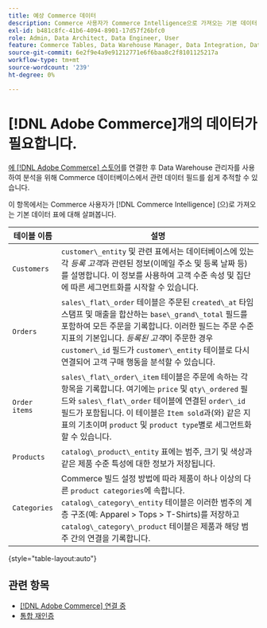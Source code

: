 ```yaml
---
title: 예상 Commerce 데이터
description: Commerce 사용자가 Commerce Intelligence으로 가져오는 기본 데이터 표 살펴보기
exl-id: b481c8fc-41b6-4094-8901-17d57f26bfc0
role: Admin, Data Architect, Data Engineer, User
feature: Commerce Tables, Data Warehouse Manager, Data Integration, Data Import/Export
source-git-commit: 6e2f9e4a9e91212771e6f6baa8c2f8101125217a
workflow-type: tm+mt
source-wordcount: '239'
ht-degree: 0%

---
```


# [!DNL Adobe Commerce]개의 데이터가 필요합니다.

[에 [!DNL Adobe Commerce] 스토어](../../../data-analyst/importing-data/integrations/magento.md)를 연결한 후 Data Warehouse 관리자를 사용하여 분석을 위해 Commerce 데이터베이스에서 관련 데이터 필드를 쉽게 추적할 수 있습니다.

이 항목에서는 Commerce 사용자가 [!DNL Commerce Intelligence] (으)로 가져오는 기본 데이터 표에 대해 살펴봅니다.

| **테이블 이름** | **설명** |
|-----|-----|
| `Customers` | `customer\_entity` 및 관련 표에서는 데이터베이스에 있는 각 *등록 고객*&#x200B;과 관련된 정보(이메일 주소 및 등록 날짜 등)를 설명합니다. 이 정보를 사용하여 고객 수준 속성 및 집단에 따른 세그먼트화를 시작할 수 있습니다. |
| `Orders` | `sales\_flat\_order` 테이블은 주문된 `created\_at` 타임스탬프 및 매출을 합산하는 `base\_grand\_total` 필드를 포함하여 모든 주문을 기록합니다. 이러한 필드는 주문 수준 지표의 기본입니다. *등록된 고객*&#x200B;이 주문한 경우 `customer\_id` 필드가 `customer\_entity` 테이블로 다시 연결되어 고객 구매 행동을 분석할 수 있습니다. |
| `Order items` | `sales\_flat\_order\_item` 테이블은 주문에 속하는 각 항목을 기록합니다. 여기에는 `price` 및 `qty\_ordered` 필드와 `sales\_flat\_order` 테이블에 연결된 `order\_id` 필드가 포함됩니다. 이 테이블은 `Item sold`과(와) 같은 지표의 기초이며 `product` 및 `product type`별로 세그먼트화할 수 있습니다. |
| `Products` | `catalog\_product\_entity` 표에는 범주, 크기 및 색상과 같은 제품 수준 특성에 대한 정보가 저장됩니다. |
| `Categories` | Commerce 빌드 설정 방법에 따라 제품이 하나 이상의 다른 `product categories`에 속합니다. `catalog\_category\_entity` 테이블은 이러한 범주의 계층 구조(예: Apparel > Tops > T-Shirts)를 저장하고 `catalog\_category\_product` 테이블은 제품과 해당 범주 간의 연결을 기록합니다. |

{style="table-layout:auto"}

## 관련 항목

* [ [!DNL Adobe Commerce] 연결 중](../integrations/magento.md)
* [통합 재인증](https://experienceleague.adobe.com/docs/commerce-knowledge-base/kb/how-to/mbi-reauthenticating-integrations.html)

